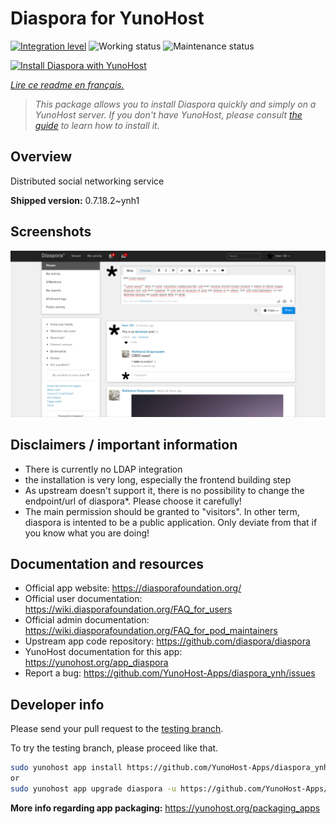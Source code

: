 <!--
N.B.: This README was automatically generated by https://github.com/YunoHost/apps/tree/master/tools/README-generator
It shall NOT be edited by hand.
-->

# Diaspora for YunoHost

[![Integration level](https://dash.yunohost.org/integration/diaspora.svg)](https://dash.yunohost.org/appci/app/diaspora) ![Working status](https://ci-apps.yunohost.org/ci/badges/diaspora.status.svg) ![Maintenance status](https://ci-apps.yunohost.org/ci/badges/diaspora.maintain.svg)

[![Install Diaspora with YunoHost](https://install-app.yunohost.org/install-with-yunohost.svg)](https://install-app.yunohost.org/?app=diaspora)

*[Lire ce readme en français.](./README_fr.md)*

> *This package allows you to install Diaspora quickly and simply on a YunoHost server.
If you don't have YunoHost, please consult [the guide](https://yunohost.org/#/install) to learn how to install it.*

## Overview

Distributed social networking service

**Shipped version:** 0.7.18.2~ynh1

## Screenshots

![Screenshot of Diaspora](./doc/screenshots/Diaspora_latest.png)

## Disclaimers / important information

- There is currently no LDAP integration
- the installation is very long, especially the frontend building step
- As upstream doesn't support it, there is no possibility to change the endpoint/url of diaspora\*. Please choose it carefully!
- The main permission should be granted to "visitors". In other term, diaspora is intented to be a public application. Only deviate from that if you know what you are doing!

## Documentation and resources

* Official app website: <https://diasporafoundation.org/>
* Official user documentation: <https://wiki.diasporafoundation.org/FAQ_for_users>
* Official admin documentation: <https://wiki.diasporafoundation.org/FAQ_for_pod_maintainers>
* Upstream app code repository: <https://github.com/diaspora/diaspora>
* YunoHost documentation for this app: <https://yunohost.org/app_diaspora>
* Report a bug: <https://github.com/YunoHost-Apps/diaspora_ynh/issues>

## Developer info

Please send your pull request to the [testing branch](https://github.com/YunoHost-Apps/diaspora_ynh/tree/testing).

To try the testing branch, please proceed like that.

``` bash
sudo yunohost app install https://github.com/YunoHost-Apps/diaspora_ynh/tree/testing --debug
or
sudo yunohost app upgrade diaspora -u https://github.com/YunoHost-Apps/diaspora_ynh/tree/testing --debug
```

**More info regarding app packaging:** <https://yunohost.org/packaging_apps>
